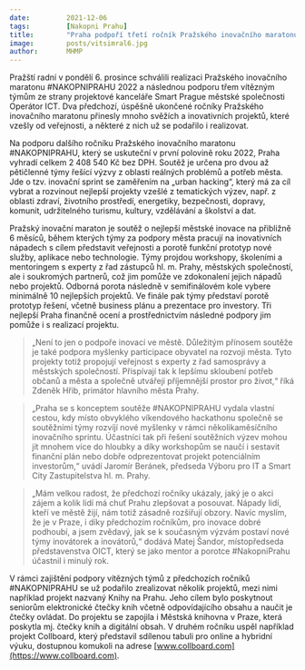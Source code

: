 ```yaml
---
date:         2021-12-06
tags:         [Nakopni Prahu]
title:        "Praha podpoří třetí ročník Pražského inovačního maratonu #NAKOPNIPRAHU"
image: 	      posts/vitsimral6.jpg
author:       MHMP
---
```

 
Pražští radní v pondělí 6. prosince schválili realizaci Pražského inovačního maratonu #NAKOPNIPRAHU 2022 a následnou podporu třem vítězným týmům ze strany projektové kanceláře Smart Prague městské společnosti Operátor ICT. Dva předchozí, úspěšně ukončené ročníky Pražského inovačního maratonu přinesly mnoho svěžích a inovativních projektů, které vzešly od veřejnosti, a některé z nich už se podařilo i realizovat.

Na podporu dalšího ročníku Pražského inovačního maratonu #NAKOPNIPRAHU, který se uskuteční v první polovině roku 2022, Praha vyhradí celkem 2 408 540 Kč bez DPH. Soutěž je určena pro dvou až pětičlenné týmy řešící výzvy z oblasti reálných problémů a potřeb města.  Jde o tzv. inovační sprint se zaměřením na „urban hacking“, který má za cíl vybrat a rozvinout nejlepší projekty vzešlé z tematických výzev, např. z oblasti zdraví, životního prostředí, energetiky, bezpečnosti, dopravy, komunit, udržitelného turismu, kultury, vzdělávání a školství a dat.

Pražský inovační maraton je soutěž o nejlepší městské inovace na přibližně 6 měsíců, během kterých týmy za podpory města pracují na inovativních nápadech s cílem představit veřejnosti a porotě funkční prototyp nové služby, aplikace nebo technologie. Týmy projdou workshopy, školeními a mentoringem s experty z řad zástupců hl. m. Prahy, městských společností, ale i soukromých partnerů, což jim pomůže ve zdokonalení jejich nápadů nebo projektů. Odborná porota následně v semifinálovém kole vybere minimálně 10 nejlepších projektů. Ve finále pak týmy představí porotě prototyp řešení, včetně business plánu a prezentace pro investory. Tři nejlepší Praha finančně ocení a prostřednictvím následné podpory jim pomůže i s realizací projektu.

> „Není to jen o podpoře inovací ve městě. Důležitým přínosem soutěže je také podpora myšlenky participace obyvatel na rozvoji města. Tyto projekty totiž propojují veřejnost s experty z řad samosprávy a městských společností. Přispívají tak k lepšímu skloubení potřeb občanů a města a společně utvářejí příjemnější prostor pro život,“ říká Zdeněk Hřib, primátor hlavního města Prahy. 

> „Praha se s konceptem soutěže #NAKOPNIPRAHU vydala vlastní cestou, kdy místo obvyklého víkendového hackathonu společně se soutěžními týmy rozvíjí nové myšlenky v rámci několikaměsíčního inovačního sprintu. Účastníci tak při řešení soutěžních výzev mohou jít mnohem více do hloubky a díky workshopům se naučí i sestavit finanční plán nebo dobře odprezentovat projekt potenciálním investorům,“ uvádí Jaromír Beránek, předseda Výboru pro IT a Smart City Zastupitelstva hl. m. Prahy. 

> „Mám velkou radost, že předchozí ročníky ukázaly, jaký je o akci zájem a kolik lidí má chuť Prahu zlepšovat a posouvat. Nápady lidí, kteří ve městě žijí, nám totiž zásadně rozšiřují obzory. Navíc myslím, že je v Praze, i díky předchozím ročníkům, pro inovace dobré podhoubí, a jsem zvědavý, jak se k současným výzvám postaví nové týmy inovátorek a inovátorů,“ dodává Matej Šandor, místopředseda představenstva OICT, který se jako mentor a porotce #NakopniPrahu účastnil i minulý rok.

V rámci zajištění podpory vítězných týmů z předchozích ročníků #NAKOPNIPRAHU se už podařilo zrealizovat několik projektů, mezi nimi například projekt nazvaný Knihy na Prahu. Jeho cílem bylo poskytnout seniorům elektronické čtečky knih včetně odpovídajícího obsahu a naučit je čtečky ovládat. Do projektu se zapojila i Městská knihovna v Praze, která poskytla mj. čtečky knih a digitální obsah. V druhém ročníku uspěl například projekt Collboard, který představil sdílenou tabuli pro online a hybridní výuku, dostupnou komukoli na adrese [www.collboard.com](https://www.collboard.com).
